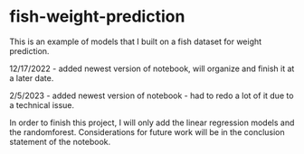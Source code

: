 # fish-weight-prediction
This is an example of models that I built on a fish dataset for weight prediction.

12/17/2022 - added newest version of notebook, will organize and finish it at a later date.

2/5/2023 - added newest version of notebook - had to redo a lot of it due to a technical issue.

In order to finish this project, I will only add the linear regression models and the randomforest. Considerations for future work will be in the conclusion statement of the notebook.
